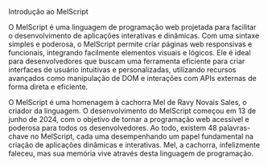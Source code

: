 Introdução ao MelScript

O MelScript é uma linguagem de programação web projetada para facilitar o desenvolvimento de aplicações interativas e dinâmicas. Com uma sintaxe simples e poderosa, o MelScript permite criar páginas web responsivas e funcionais, integrando facilmente elementos visuais e lógicos. Ele é ideal para desenvolvedores que buscam uma ferramenta eficiente para criar interfaces de usuário intuitivas e personalizadas, utilizando recursos avançados como manipulação de DOM e interações com APIs externas de forma direta e eficiente.

O MelScript é uma homenagem à cachorra Mel de Ravy Novais Sales, o criador da linguagem. O desenvolvimento do MelScript começou em 13 de junho de 2024, com o objetivo de tornar a programação web acessível e poderosa para todos os desenvolvedores. Ao todo, existem 48 palavras-chave no MelScript, cada uma desempenhando um papel fundamental na criação de aplicações dinâmicas e interativas. Mel, a cachorra, infelizmente faleceu, mas sua memória vive através desta linguagem de programação.

